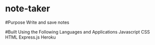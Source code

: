 # note-taker

#Purpose
Write and save notes

#Built Using the Following Languages and Applications
Javascript
CSS
HTML
Express.js
Heroku
